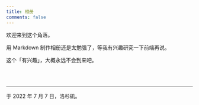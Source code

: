 ```yaml
---
title: 相册
comments: false
---
```


欢迎来到这个角落。

用 Markdown 制作相册还是太勉强了，等我有兴趣研究一下前端再说。

这个「有兴趣」，大概永远不会到来吧。

<br>

<br>

------

于 2022 年 7 月 7 日，洛杉矶。

